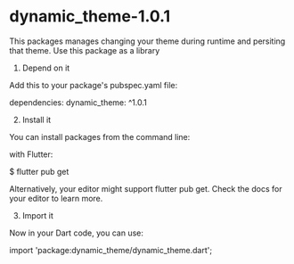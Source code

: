 # dynamic_theme-1.0.1
This packages manages changing your theme during runtime and persiting that theme.
Use this package as a library

1. Depend on it

Add this to your package's pubspec.yaml file:


dependencies:
  dynamic_theme: ^1.0.1

2. Install it

You can install packages from the command line:

with Flutter:


$ flutter pub get

Alternatively, your editor might support flutter pub get. Check the docs for your editor to learn more.

3. Import it

Now in your Dart code, you can use:


import 'package:dynamic_theme/dynamic_theme.dart';
  
